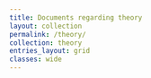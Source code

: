 ```yaml
---
title: Documents regarding theory
layout: collection
permalink: /theory/
collection: theory
entries_layout: grid
classes: wide
---
```



